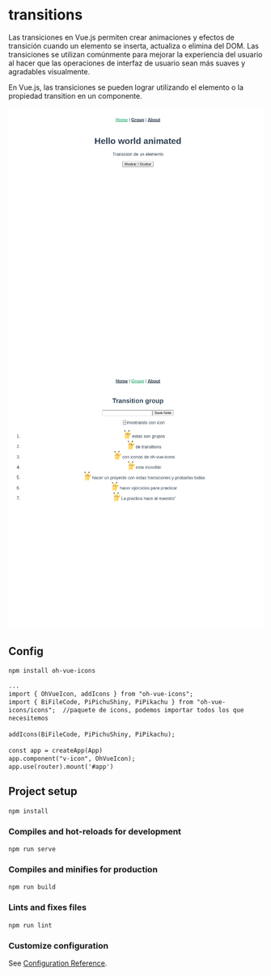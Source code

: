 # transitions
Las transiciones en Vue.js permiten crear animaciones y efectos de transición cuando un elemento se inserta, actualiza o elimina del DOM. Las transiciones se utilizan comúnmente para mejorar la experiencia del usuario al hacer que las operaciones de interfaz de usuario sean más suaves y agradables visualmente.

En Vue.js, las transiciones se pueden lograr utilizando el elemento <transition> o la propiedad transition en un componente.

<img src="./img/transitions.png">
<img src="./img/transitions_group.png">

## Config
```
npm install oh-vue-icons
```

```
...
import { OhVueIcon, addIcons } from "oh-vue-icons";
import { BiFileCode, PiPichuShiny, PiPikachu } from "oh-vue-icons/icons";  //paquete de icons, podemos importar todos los que necesitemos

addIcons(BiFileCode, PiPichuShiny, PiPikachu);

const app = createApp(App)
app.component("v-icon", OhVueIcon);
app.use(router).mount('#app')

```

## Project setup
```
npm install
```

### Compiles and hot-reloads for development
```
npm run serve
```

### Compiles and minifies for production
```
npm run build
```

### Lints and fixes files
```
npm run lint
```

### Customize configuration
See [Configuration Reference](https://cli.vuejs.org/config/).
